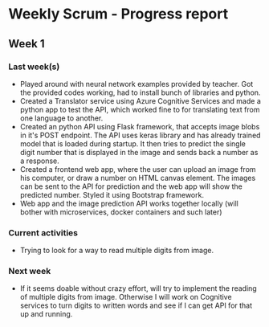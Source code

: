 # Weekly Scrum - Progress report

## Week 1

### Last week(s)

- Played around with neural network examples provided by teacher. Got the provided codes working, had to install bunch of libraries and python.
- Created a Translator service using Azure Cognitive Services and made a python app to test the API, which worked fine to for translating text from one language to another.
- Created an python API using Flask framework, that accepts image blobs in it's POST endpoint. The API uses keras library and has already trained model that is loaded during startup. It then tries to predict the single digit number that is displayed in the image and sends back a number as a response.
- Created a frontend web app, where the user can upload an image from his computer, or draw a number on HTML canvas element. The images can be sent to the API for prediction and the web app will show the predicted number. Styled it using Bootstrap framework.
- Web app and the image prediction API works together locally (will bother with microservices, docker containers and such later)

### Current activities

- Trying to look for a way to read multiple digits from image.

### Next week

- If it seems doable without crazy effort, will try to implement the reading of multiple digits from image. Otherwise I will work on Cognitive services to turn digits to written words and see if I can get API for that up and running.
